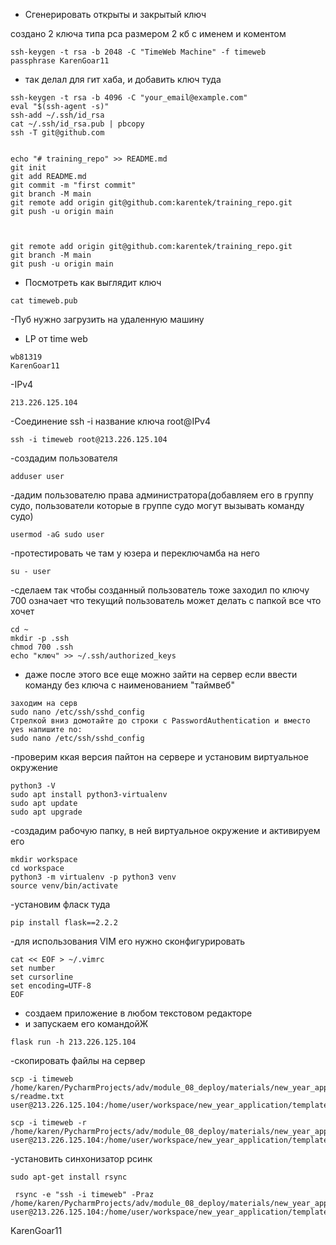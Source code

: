 - Сгенерировать открыты и закрытый ключ

создано 2 ключа типа рса размером 2 кб с именем и коментом
~~~
ssh-keygen -t rsa -b 2048 -C "TimeWeb Machine" -f timeweb
passphrase KarenGoar11
~~~
- так делал для гит хаба, и добавить ключ туда
~~~
ssh-keygen -t rsa -b 4096 -C "your_email@example.com"
eval "$(ssh-agent -s)"
ssh-add ~/.ssh/id_rsa
cat ~/.ssh/id_rsa.pub | pbcopy
ssh -T git@github.com


echo "# training_repo" >> README.md
git init
git add README.md
git commit -m "first commit"
git branch -M main
git remote add origin git@github.com:karentek/training_repo.git
git push -u origin main



git remote add origin git@github.com:karentek/training_repo.git
git branch -M main
git push -u origin main
~~~


- Посмотреть как выглядит ключ
~~~
cat timeweb.pub
~~~
-Пуб нужно загрузить на удаленную машину
- LP от time web
~~~
wb81319
KarenGoar11
~~~

-IPv4
~~~
213.226.125.104
~~~
-Соединение ssh -i название ключа root@IPv4
~~~
ssh -i timeweb root@213.226.125.104
~~~
-создадим пользователя
~~~
adduser user
~~~
-дадим пользователю права администратора(добавляем его в группу судо, пользователи которые в группе судо могут вызывать команду судо)
~~~
usermod -aG sudo user
~~~
-протестировать че там у юзера и переключамба на него
~~~
su - user
~~~
-сделаем так чтобы созданный пользователь тоже заходил по ключу 700 означает что текущий пользователь может делать с папкой все что хочет
~~~
cd ~
mkdir -p .ssh
chmod 700 .ssh
echo "ключ" >> ~/.ssh/authorized_keys
~~~

- даже после этого все еще можно зайти на сервер если ввести команду без ключа с наименованием "таймвеб"
~~~
заходим на серв
sudo nano /etc/ssh/sshd_config
Стрелкой вниз домотайте до строки с PasswordAuthentication и вместо yes напишите no:
sudo nano /etc/ssh/sshd_config
~~~

-проверим ккая версия пайтон на сервере и установим виртуальное окружение
~~~
python3 -V
sudo apt install python3-virtualenv
sudo apt update
sudo apt upgrade
~~~

-создадим рабочую папку, в ней виртуальное окружение и активируем его
~~~
mkdir workspace
cd workspace
python3 -m virtualenv -p python3 venv
source venv/bin/activate
~~~
-установим фласк туда
~~~
pip install flask==2.2.2
~~~

-для использования VIM его нужно сконфигурировать
~~~
cat << EOF > ~/.vimrc
set number
set cursorline
set encoding=UTF-8
EOF
~~~

- создаем приложение в любом текстовом редакторе
- и запускаем его командойЖ
~~~
flask run -h 213.226.125.104
~~~

-скопировать файлы на сервер
~~~
scp -i timeweb /home/karen/PycharmProjects/adv/module_08_deploy/materials/new_year_application/template
s/readme.txt user@213.226.125.104:/home/user/workspace/new_year_application/templates/readme.txt

scp -i timeweb -r /home/karen/PycharmProjects/adv/module_08_deploy/materials/new_year_application/templates/css user@213.226.125.104:/home/user/workspace/new_year_application/templates/css

~~~
-установить синхонизатор рсинк
~~~
sudo apt-get install rsync

 rsync -e "ssh -i timeweb" -Praz /home/karen/PycharmProjects/adv/module_08_deploy/materials/new_year_application/templates user@213.226.125.104:/home/user/workspace/new_year_application/templates

~~~

KarenGoar11